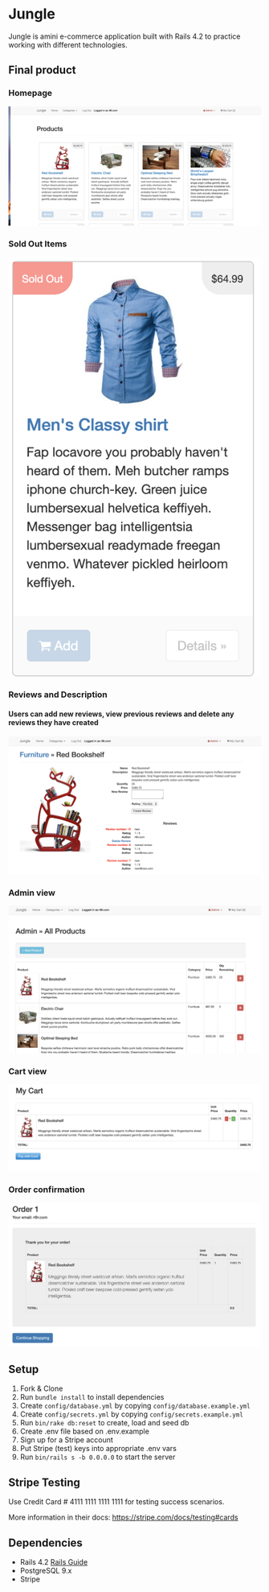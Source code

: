 # Jungle

Jungle is amini e-commerce application built with Rails 4.2 to practice working with different technologies.

## Final product

### Homepage

!['Screenshot of homepage'](https://github.com/ronan-f/jungle-rails/blob/master/docs/Screen%20Shot%202019-04-19%20at%205.35.08%20PM.png?raw=true)

### Sold Out Items

!['Sold out'](https://github.com/ronan-f/jungle-rails/blob/master/docs/Screen%20Shot%202019-04-19%20at%205.35.19%20PM.png?raw=true)

### Reviews and Description

#### Users can add new reviews, view previous reviews and delete any reviews they have created

!['Reviews'](https://github.com/ronan-f/jungle-rails/blob/master/docs/Screen%20Shot%202019-04-19%20at%205.35.34%20PM.png?raw=true)

### Admin view

!['Admin'](https://github.com/ronan-f/jungle-rails/blob/master/docs/Screen%20Shot%202019-04-19%20at%205.35.48%20PM.png?raw=true)

### Cart view

!['Cart view'](https://github.com/ronan-f/jungle-rails/blob/master/docs/Screen%20Shot%202019-04-19%20at%205.36.06%20PM.png?raw=true)

### Order confirmation

!['Order confimation'](https://github.com/ronan-f/jungle-rails/blob/master/docs/Screen%20Shot%202019-04-19%20at%205.36.29%20PM.png?raw=true)


## Setup

1. Fork & Clone
2. Run `bundle install` to install dependencies
3. Create `config/database.yml` by copying `config/database.example.yml`
4. Create `config/secrets.yml` by copying `config/secrets.example.yml`
5. Run `bin/rake db:reset` to create, load and seed db
6. Create .env file based on .env.example
7. Sign up for a Stripe account
8. Put Stripe (test) keys into appropriate .env vars
9. Run `bin/rails s -b 0.0.0.0` to start the server

## Stripe Testing

Use Credit Card # 4111 1111 1111 1111 for testing success scenarios.

More information in their docs: <https://stripe.com/docs/testing#cards>

## Dependencies

* Rails 4.2 [Rails Guide](http://guides.rubyonrails.org/v4.2/)
* PostgreSQL 9.x
* Stripe
